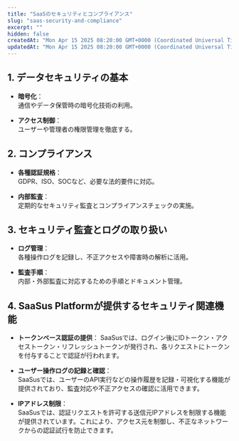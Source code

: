 ```yaml
---
title: "SaaSのセキュリティとコンプライアンス"
slug: "saas-security-and-compliance"
excerpt: ""
hidden: false
createdAt: "Mon Apr 15 2025 08:20:00 GMT+0000 (Coordinated Universal Time)"
updatedAt: "Mon Apr 15 2025 08:20:00 GMT+0000 (Coordinated Universal Time)"
---
```


## 1. データセキュリティの基本

- **暗号化**：  
  通信やデータ保管時の暗号化技術の利用。

- **アクセス制御**：  
  ユーザーや管理者の権限管理を徹底する。

## 2. コンプライアンス

- **各種認証規格**：  
  GDPR、ISO、SOCなど、必要な法的要件に対応。

- **内部監査**：  
  定期的なセキュリティ監査とコンプライアンスチェックの実施。

## 3. セキュリティ監査とログの取り扱い

- **ログ管理**：  
  各種操作ログを記録し、不正アクセスや障害時の解析に活用。

- **監査手順**：  
  内部・外部監査に対応するための手順とドキュメント管理。

## 4. SaaSus Platformが提供するセキュリティ関連機能

- **トークンベース認証の提供**：
  SaaSusでは、ログイン後にIDトークン・アクセストークン・リフレッシュトークンが発行され、各リクエストにトークンを付与することで認証が行われます。

- **ユーザー操作ログの記録と確認**：  
  SaaSusでは、ユーザーのAPI実行などの操作履歴を記録・可視化する機能が提供されており、監査対応や不正アクセスの確認に活用できます。

- **IPアドレス制限**：  
  SaaSusでは、認証リクエストを許可する送信元IPアドレスを制限する機能が提供されています。これにより、アクセス元を制御し、不正なネットワークからの認証試行を防止できます。